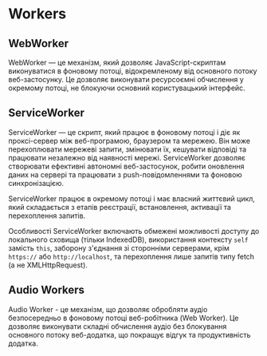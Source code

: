 # Workers

## WebWorker

WebWorker — це механізм, який дозволяє JavaScript-скриптам виконуватися в фоновому потоці, відокремленому від основного потоку веб-застосунку. Це дозволяє виконувати ресурсоємні обчислення у окремому потоці, не блокуючи основний користувацький інтерфейс.

## ServiceWorker

ServiceWorker — це скрипт, який працює в фоновому потоці і діє як проксі-сервер між веб-програмою, браузером та мережею. Він може перехоплювати мережеві запити, змінювати їх, кешувати відповіді та працювати незалежно від наявності мережі. ServiceWorker дозволяє створювати ефективні автономні веб-застосунок, робити оновлення даних на сервері та працювати з push-повідомленнями та фоновою синхронізацією.

ServiceWorker працює в окремому потоці і має власний життєвий цикл, який складається з етапів реєстрації, встановлення, активації та перехоплення запитів.

Особливості ServiceWorker включають обмежені можливості доступу до локального сховища (тільки IndexedDB), використання контексту `self` замість `this`, заборону з'єднання зі сторонніми серверами, крім `https://` або `http://localhost`, та перехоплення лише запитів типу fetch (а не XMLHttpRequest).

## Audio Workers

Audio Worker - це механізм, що дозволяє обробляти аудіо безпосередньо в фоновому потоці веб-робітника (Web Worker). Це дозволяє виконувати складні обчислення аудіо без блокування основного потоку веб-додатка, що покращує відгук та продуктивність додатка.

